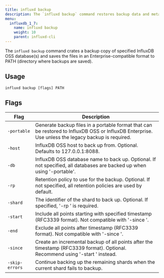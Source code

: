 ```yaml
---
title: influxd backup
description: The `influxd backup` command restores backup data and metadata from an InfluxDB backup directory.
menu:
  influxdb_1_7:
    name: influxd backup
    weight: 10
    parent: influxd-cli
---
```


The `influxd backup` command crates a backup copy of specified InfluxDB OSS database(s) and saves the files in an Enterprise-compatible format to PATH (directory where backups are saved).

## Usage

```
influxd backup [flags] PATH
```

## Flags

| Flag          | Description                                                                                                                                                   |
|---------------|---------------------------------------------------------------------------------------------------------------------------------------------------------------|
| `-portable`   | Generate backup files in a portable format that can be restored to InfluxDB OSS or InfluxDB Enterprise. Use unless the legacy backup is required. |
| `-host`       | InfluxDB OSS host to back up from. Optional. Defaults to 127.0.0.1:8088.                                                                                      |
| `-db`         | InfluxDB OSS database name to back up. Optional. If not specified, all databases are backed up when using '-portable'.                                        |
| `-rp`         | Retention policy to use for the backup. Optional. If not specified, all retention policies are used by default.                                               |
| `-shard`      | The identifier of the shard to back up. Optional. If specified, '-rp ' is required.                                                                           |
| `-start`      | Include all points starting with specified timestamp (RFC3339 format). Not compatible with '-since '.                                                         |
| `-end`        | Exclude all points after timestamp (RFC3339 format). Not compatible with '-since '.                                                                           |
| `-since`      | Create an incremental backup of all points after the timestamp (RFC3339 format). Optional. Recommend using '-start ' instead.                                 |
| `-skip-errors` | Continue backing up the remaining shards when the current shard fails to backup.                                                             |
